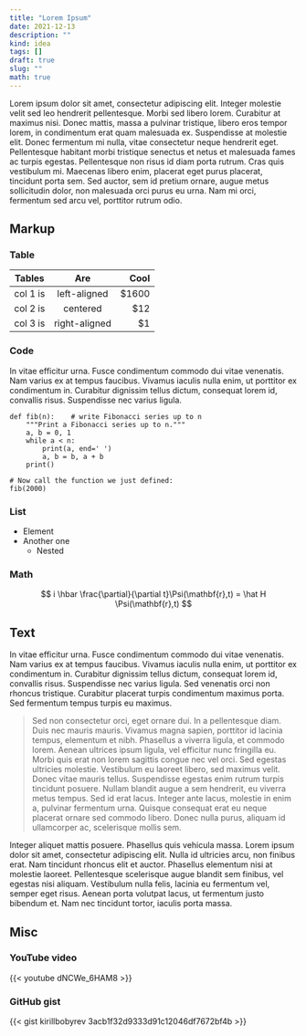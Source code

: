 ```yaml
---
title: "Lorem Ipsum"
date: 2021-12-13
description: ""
kind: idea
tags: []
draft: true
slug: ""
math: true
---
```


Lorem ipsum dolor sit amet, consectetur adipiscing elit. Integer molestie velit
sed leo hendrerit pellentesque. Morbi sed libero lorem. Curabitur at maximus
nisi. Donec mattis, massa a pulvinar tristique, libero eros tempor lorem, in
condimentum erat quam malesuada ex. Suspendisse at molestie elit. Donec
fermentum mi nulla, vitae consectetur neque hendrerit eget. Pellentesque
habitant morbi tristique senectus et netus et malesuada fames ac turpis
egestas. Pellentesque non risus id diam porta rutrum. Cras quis vestibulum mi.
Maecenas libero enim, placerat eget purus placerat, tincidunt porta sem. Sed
auctor, sem id pretium ornare, augue metus sollicitudin dolor, non malesuada
orci purus eu urna. Nam mi orci, fermentum sed arcu vel, porttitor rutrum odio.

## Markup

### Table

| Tables   |      Are      |  Cool |
|----------|:-------------:|------:|
| col 1 is |  left-aligned | $1600 |
| col 2 is |    centered   |   $12 |
| col 3 is | right-aligned |    $1 |

### Code

In vitae efficitur urna. Fusce condimentum commodo dui vitae venenatis. Nam
varius ex at tempus faucibus. Vivamus iaculis nulla enim, ut porttitor ex
condimentum in. Curabitur dignissim tellus dictum, consequat lorem id,
convallis risus. Suspendisse nec varius ligula.

```python{hl_lines=[2, 7]}
def fib(n):    # write Fibonacci series up to n
    """Print a Fibonacci series up to n."""
    a, b = 0, 1
    while a < n:
        print(a, end=' ')
        a, b = b, a + b
    print()

# Now call the function we just defined:
fib(2000)
```

### List

- Element
- Another one
  - Nested

### Math

$$
  i \hbar \frac{\partial}{\partial t}\Psi(\mathbf{r},t) = \hat H \Psi(\mathbf{r},t)
$$

## Text

In vitae efficitur urna. Fusce condimentum commodo dui vitae venenatis. Nam
varius ex at tempus faucibus. Vivamus iaculis nulla enim, ut porttitor ex
condimentum in. Curabitur dignissim tellus dictum, consequat lorem id,
convallis risus. Suspendisse nec varius ligula. Sed venenatis orci non rhoncus
tristique. Curabitur placerat turpis condimentum maximus porta. Sed fermentum
tempus turpis eu maximus.

> Sed non consectetur orci, eget ornare dui. In a pellentesque diam. Duis nec
  mauris mauris. Vivamus magna sapien, porttitor id lacinia tempus, elementum et
  nibh. Phasellus a viverra ligula, et commodo lorem. Aenean ultrices ipsum
  ligula, vel efficitur nunc fringilla eu. Morbi quis erat non lorem sagittis
  congue nec vel orci. Sed egestas ultricies molestie. Vestibulum eu laoreet
  libero, sed maximus velit. Donec vitae mauris tellus. Suspendisse egestas enim
  rutrum turpis tincidunt posuere. Nullam blandit augue a sem hendrerit, eu
  viverra metus tempus. Sed id erat lacus. Integer ante lacus, molestie in enim
  a, pulvinar fermentum urna. Quisque consequat erat eu neque placerat ornare sed
  commodo libero. Donec nulla purus, aliquam id ullamcorper ac, scelerisque
  mollis sem.

Integer aliquet mattis posuere. Phasellus quis vehicula massa. Lorem ipsum
dolor sit amet, consectetur adipiscing elit. Nulla id ultricies arcu, non
finibus erat. Nam tincidunt rhoncus elit et auctor. Phasellus elementum nisi at
molestie laoreet. Pellentesque scelerisque augue blandit sem finibus, vel
egestas nisi aliquam. Vestibulum nulla felis, lacinia eu fermentum vel, semper
eget risus. Aenean porta volutpat lacus, ut fermentum justo bibendum et. Nam
nec tincidunt tortor, iaculis porta massa.

## Misc

### YouTube video

{{< youtube dNCWe_6HAM8 >}}

### GitHub gist

{{< gist kirillbobyrev 3acb1f32d9333d91c12046df7672bf4b >}}
